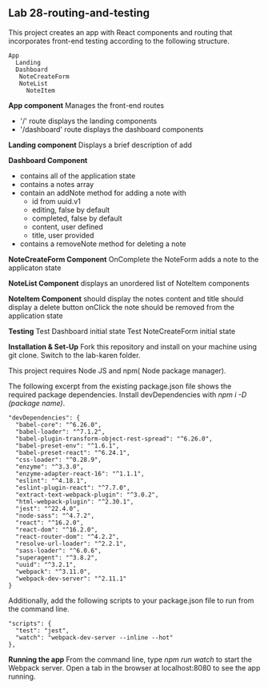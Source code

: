 ## Lab 28-routing-and-testing

This project creates an app with React components and routing that incorporates front-end testing according to the following structure.
```
App
  Landing
  Dashboard
   NoteCreateForm
   NoteList
     NoteItem
```

**App component**
Manages the front-end routes
- '/' route displays the landing components
- '/dashboard' route displays the dashboard components

**Landing component**
Displays a brief description of add

**Dashboard Component**
- contains all of the application state
- contains a notes array
- contain an addNote method for adding a note with
  - id from uuid.v1
  - editing, false by default
  - completed, false by default
  - content, user defined
  - title, user provided
- contains a removeNote method for deleting a note

**NoteCreateForm Component**
OnComplete the NoteForm adds a note to the applicaton state

**NoteList Component**
displays an unordered list of NoteItem components


**NoteItem Component**
should display the notes content and title
should display a delete button
onClick the note should be removed from the application state

**Testing**
Test Dashboard initial state
Test NoteCreateForm initial state

**Installation & Set-Up**
Fork this repository and install on your machine using git clone. Switch to the lab-karen folder.

This project requires Node JS and npm( Node package manager).

The following excerpt from the existing package.json file shows the required package dependencies. Install devDependencies with *npm i -D (package name)*.
```
"devDependencies": {
  "babel-core": "^6.26.0",
  "babel-loader": "^7.1.2",
  "babel-plugin-transform-object-rest-spread": "^6.26.0",
  "babel-preset-env": "^1.6.1",
  "babel-preset-react": "^6.24.1",
  "css-loader": "^0.28.9",
  "enzyme": "^3.3.0",
  "enzyme-adapter-react-16": "^1.1.1",
  "eslint": "^4.18.1",
  "eslint-plugin-react": "^7.7.0",
  "extract-text-webpack-plugin": "^3.0.2",
  "html-webpack-plugin": "^2.30.1",
  "jest": "^22.4.0",
  "node-sass": "^4.7.2",
  "react": "^16.2.0",
  "react-dom": "^16.2.0",
  "react-router-dom": "^4.2.2",
  "resolve-url-loader": "^2.2.1",
  "sass-loader": "^6.0.6",
  "superagent": "^3.8.2",
  "uuid": "^3.2.1",
  "webpack": "^3.11.0",
  "webpack-dev-server": "^2.11.1"
}
```

Additionally, add the following scripts to your package.json file to run from the command line.
```
"scripts": {
  "test": "jest",
  "watch": "webpack-dev-server --inline --hot"
},
```
**Running the app**
From the command line, type *npm run watch* to start the Webpack server.  Open a tab in the browser at localhost:8080 to see the app running.
